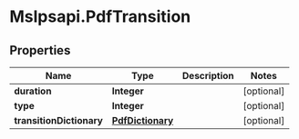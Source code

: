 # Mslpsapi.PdfTransition

## Properties
Name | Type | Description | Notes
------------ | ------------- | ------------- | -------------
**duration** | **Integer** |  | [optional] 
**type** | **Integer** |  | [optional] 
**transitionDictionary** | [**PdfDictionary**](PdfDictionary.md) |  | [optional] 


